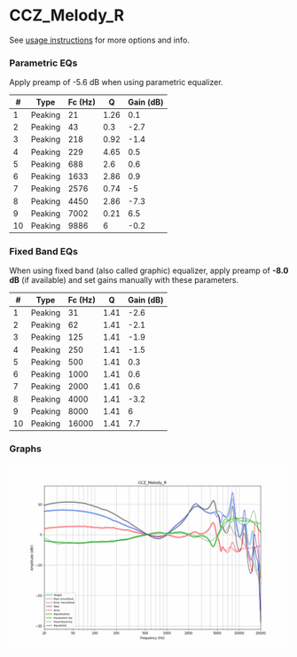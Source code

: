# CCZ_Melody_R
See [usage instructions](https://github.com/jaakkopasanen/AutoEq#usage) for more options and info.

### Parametric EQs
Apply preamp of -5.6 dB when using parametric equalizer.

|   # | Type    |   Fc (Hz) |    Q |   Gain (dB) |
|-----|---------|-----------|------|-------------|
|   1 | Peaking |        21 | 1.26 |         0.1 |
|   2 | Peaking |        43 | 0.3  |        -2.7 |
|   3 | Peaking |       218 | 0.92 |        -1.4 |
|   4 | Peaking |       229 | 4.65 |         0.5 |
|   5 | Peaking |       688 | 2.6  |         0.6 |
|   6 | Peaking |      1633 | 2.86 |         0.9 |
|   7 | Peaking |      2576 | 0.74 |        -5   |
|   8 | Peaking |      4450 | 2.86 |        -7.3 |
|   9 | Peaking |      7002 | 0.21 |         6.5 |
|  10 | Peaking |      9886 | 6    |        -0.2 |

### Fixed Band EQs
When using fixed band (also called graphic) equalizer, apply preamp of **-8.0 dB** (if available) and set gains manually with these parameters.

|   # | Type    |   Fc (Hz) |    Q |   Gain (dB) |
|-----|---------|-----------|------|-------------|
|   1 | Peaking |        31 | 1.41 |        -2.6 |
|   2 | Peaking |        62 | 1.41 |        -2.1 |
|   3 | Peaking |       125 | 1.41 |        -1.9 |
|   4 | Peaking |       250 | 1.41 |        -1.5 |
|   5 | Peaking |       500 | 1.41 |         0.3 |
|   6 | Peaking |      1000 | 1.41 |         0.6 |
|   7 | Peaking |      2000 | 1.41 |         0.6 |
|   8 | Peaking |      4000 | 1.41 |        -3.2 |
|   9 | Peaking |      8000 | 1.41 |         6   |
|  10 | Peaking |     16000 | 1.41 |         7.7 |

### Graphs
![](./CCZ_Melody_R.png)
